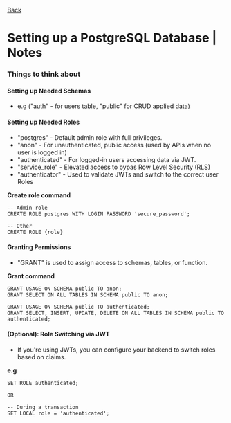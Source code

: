 [Back](../index.md)

# Setting up a PostgreSQL Database | Notes

### Things to think about
#### **Setting up Needed Schemas**
  - e.g ("auth" - for users table, "public" for CRUD applied data)
   
#### **Setting up Needed Roles**
  - "postgres" - Default admin role with full privileges.
  - "anon" - For unauthenticated, public access (used by APIs when no user is logged in)
  - "authenticated" - For logged-in users accessing data via JWT.
  - "service_role" - Elevated access to bypas Row Level Security (RLS)
  - "authenticator" - Used to validate JWTs and switch to the correct user Roles

  **Create role command**
  ```
  -- Admin role
  CREATE ROLE postgres WITH LOGIN PASSWORD 'secure_password';

  -- Other 
  CREATE ROLE {role}
  ```
  
#### **Granting Permissions**
  - "GRANT" is used to assign access to schemas, tables, or function.

  **Grant command**
  ```
  GRANT USAGE ON SCHEMA public TO anon;
  GRANT SELECT ON ALL TABLES IN SCHEMA public TO anon;

  GRANT USAGE ON SCHEMA public TO authenticated;
  GRANT SELECT, INSERT, UPDATE, DELETE ON ALL TABLES IN SCHEMA public TO authenticated;
  ```
#### **(Optional): Role Switching via JWT**
  - If you're using JWTs, you can configure your backend to switch roles based on claims.
  
  **e.g**
  ```
  SET ROLE authenticated;
  
  OR 
  
  -- During a transaction
  SET LOCAL role = 'authenticated'; 
  ```
  
